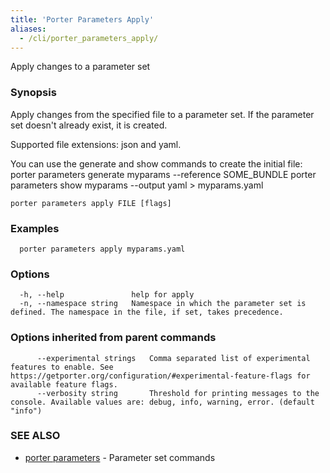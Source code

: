 ```yaml
---
title: 'Porter Parameters Apply'
aliases:
  - /cli/porter_parameters_apply/
---
```


Apply changes to a parameter set

### Synopsis

Apply changes from the specified file to a parameter set. If the parameter set doesn't already exist, it is created.

Supported file extensions: json and yaml.

You can use the generate and show commands to create the initial file:
porter parameters generate myparams --reference SOME_BUNDLE
porter parameters show myparams --output yaml > myparams.yaml

```
porter parameters apply FILE [flags]
```

### Examples

```
  porter parameters apply myparams.yaml
```

### Options

```
  -h, --help               help for apply
  -n, --namespace string   Namespace in which the parameter set is defined. The namespace in the file, if set, takes precedence.
```

### Options inherited from parent commands

```
      --experimental strings   Comma separated list of experimental features to enable. See https://getporter.org/configuration/#experimental-feature-flags for available feature flags.
      --verbosity string       Threshold for printing messages to the console. Available values are: debug, info, warning, error. (default "info")
```

### SEE ALSO

- [porter parameters](/cli/porter_parameters/) - Parameter set commands
